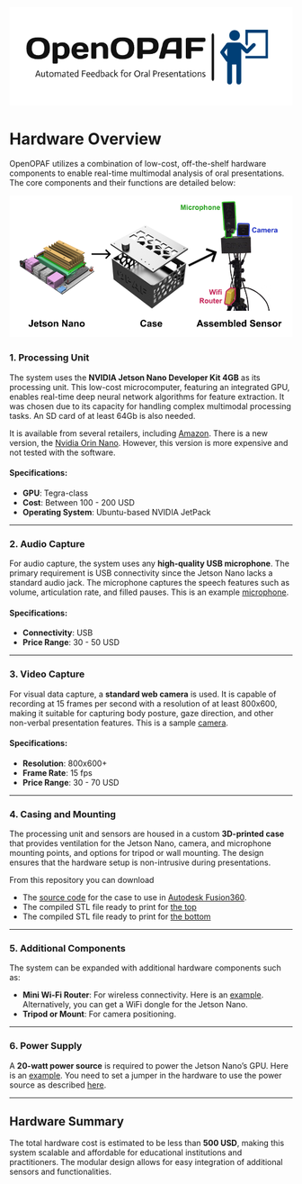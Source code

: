 ![OpenOPAF Logo](../logo.png)
# Hardware Overview
OpenOPAF utilizes a combination of low-cost, off-the-shelf hardware components to enable real-time multimodal analysis of oral presentations. The core components and their functions are detailed below:

   ![System Diagram](sensor.png)

### 1. **Processing Unit**

The system uses the **NVIDIA Jetson Nano Developer Kit 4GB** as its processing unit. This low-cost microcomputer, featuring an integrated GPU, enables real-time deep neural network algorithms for feature extraction. It was chosen due to its capacity for handling complex multimodal processing tasks. An SD card of at least 64Gb is also needed.

It is available from several retailers, including [Amazon](https://www.amazon.com/onboard-Robotics-Machine-Learning-Version/dp/B0B8DMPWJL/ref=asc_df_B0B8DMPWJL/?tag=hyprod-20&linkCode=df0&hvadid=704452679955&hvpos=&hvnetw=g&hvrand=497056092875006271&hvpone=&hvptwo=&hvqmt=&hvdev=c&hvdvcmdl=&hvlocint=&hvlocphy=9198132&hvtargid=pla-1730740313246&psc=1&mcid=e5296abc18f6376a82da3aa7508d7b3e).  There is a new version, the [Nvidia Orin Nano](https://www.amazon.com/dp/B0BZJTQ5YP?nvid=em-945-13766-0005-000).  However, this version is more expensive and not tested with the software.   


#### Specifications:
- **GPU**: Tegra-class
- **Cost**: Between 100 - 200 USD
- **Operating System**: Ubuntu-based NVIDIA JetPack

---

### 2. **Audio Capture**

For audio capture, the system uses any **high-quality USB microphone**. The primary requirement is USB connectivity since the Jetson Nano lacks a standard audio jack. The microphone captures the speech features such as volume, articulation rate, and filled pauses. This is an example [microphone](https://www.amazon.com/gp/product/B06XCKGLTP).

#### Specifications:
- **Connectivity**: USB
- **Price Range**: 30 - 50 USD

---

### 3. **Video Capture**

For visual data capture, a **standard web camera** is used. It is capable of recording at 15 frames per second with a resolution of at least 800x600, making it suitable for capturing body posture, gaze direction, and other non-verbal presentation features. This is a sample [camera](https://www.amazon.com/gp/product/B06ZXW6QBV).

#### Specifications:
- **Resolution**: 800x600+
- **Frame Rate**: 15 fps
- **Price Range**: 30 - 70 USD

---

### 4. **Casing and Mounting**

The processing unit and sensors are housed in a custom **3D-printed case** that provides ventilation for the Jetson Nano, camera, and microphone mounting points, and options for tripod or wall mounting. The design ensures that the hardware setup is non-intrusive during presentations.

From this repository you can download 
- The [source code](Case.3mf) for the case to use in [Autodesk Fusion360](https://www.autodesk.com/products/fusion-360). 
- The compiled STL file ready to print for [the top](Top.stl)
- The compiled STL file ready to print for [the bottom](Bottom.stl)
---

### 5. **Additional Components**

The system can be expanded with additional hardware components such as:
- **Mini Wi-Fi Router**: For wireless connectivity. Here is an [example](https://www.amazon.com/gp/product/B073TSK26W/ref=ppx_yo_dt_b_search_asin_title?ie=UTF8&psc=1). Alternatively, you can get a WiFi dongle for the Jetson Nano. 
- **Tripod or Mount**: For camera positioning.


---

### 6. **Power Supply**

A **20-watt power source** is required to power the Jetson Nano’s GPU. Here is an [example](https://www.amazon.com/gp/product/B078RT3ZPS/ref=ppx_yo_dt_b_search_asin_title?ie=UTF8&psc=1). You need to set a jumper in the hardware to use the power source as described [here](https://forums.developer.nvidia.com/t/power-supply-considerations-for-jetson-nano-developer-kit/71637).

---

## Hardware Summary
The total hardware cost is estimated to be less than **500 USD**, making this system scalable and affordable for educational institutions and practitioners. The modular design allows for easy integration of additional sensors and functionalities.




